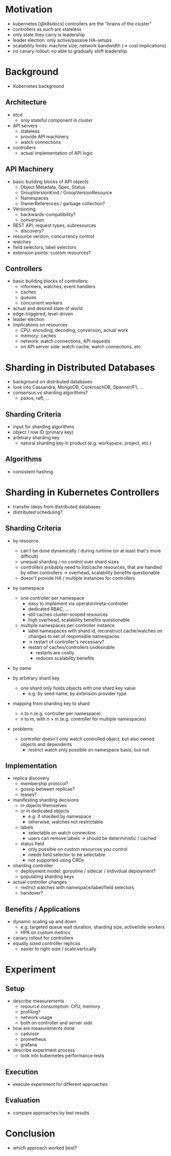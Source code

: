 # Motivation

- kubernetes [@k8sdocs] controllers are the "brains of the cluster"
- controllers as such are stateless
- only state they carry is leadership
- leader election: only active/passive HA-setups
- scalability limits: machine size, network bandwidth (-> cost implications)
- no canary rollout: no able to gradually shift leadership

# Background

- Kubernetes background

## Architecture

- etcd
  - only stateful component in cluster
- API servers
  - stateless
  - provide API machinery
  - watch connections
- controllers
  - actual implementation of API logic

## API Machinery

- basic building blocks of API objects
  - Object Metadata, Spec, Status
  - GroupVersionKind / GroupVersionResource
  - Namespaces
  - OwnerReferences / garbage collection?
- Versioning
  - backwards-compatibility?
  - conversion
- REST API, request types, subresources
  - discovery?
- resource version, concurrency control
- watches
- field selectors, label selectors
- extension points: custom resources?

## Controllers

- basic building blocks of controllers:
  - informers, watches, event handlers
  - caches
  - queues
  - concurrent workers
- actual and desired state of world
- edge-triggered, level-driven
- leader election
- implications on resources
  - CPU: encoding, decoding, conversion, actual work
  - memory: caches
  - network: watch connections, API requests
  - on API server side: watch cache, watch connections, etc.

# Sharding in Distributed Databases

- background on distributed databases
- look into Cassandra, MongoDB, CockroachDB, Spanner/F1, ...
- consensus vs sharding algorithms?
  - paxos, raft, ...

## Sharding Criteria

- input for sharding algorithms
- object / row ID (primary key)
- arbitrary sharding key
  - natural sharding key in product (e.g. workspace, project, etc.)

## Algorithms

- consistent hashing

# Sharding in Kubernetes Controllers

- transfer ideas from distributed databases
- distributed scheduling?

## Sharding Criteria

- by resource
  - can't be done dynamically / during runtime (or at least that's more difficult)
  - unequal sharding / no control over shard sizes
  - controllers probably need to list/cache resources, that are handled by other controllers -> overhead, scalability benefits questionable
  - doesn't provide HA / multiple instances for controllers
- by namespace
  - one controller per namespace
    - easy to implement via operator/meta-controller
    - dedicated RBAC, ...
    - still caches cluster-scoped resources
    - high overhead, scalability benefits questionable
  - multiple namespaces per controller instance
    - label namespaces with shard id, reconstruct cache/watches on changes to set of responsible namespaces
    - -> restart of controller's necessary?
    - restart of caches/controllers undesirable
      - restarts are costly
      - reduces scalability benefits
- by name
- by arbitrary shard key
  - one shard only holds objects with one shard key value
    - e.g. by seed name, by extension provider type

- mapping from sharding key to shard
  - n to n (e.g. controller per namespace)
  - n to m, with n > m (e.g. controller for multiple namespaces)

- problems
  - controller doesn't only watch controlled object, but also owned objects and dependents
    - restrict watch only possible on namespace basis, but not

## Implementation

- replica discovery
  - membership protocol?
  - gossip between replicas?
  - leases?
- manifesting sharding decisions
  - in objects themselves
  - or in dedicated objects
    - e.g. if sharded by namespace
    - otherwise, watches not restrictable
  - labels
    - selectable on watch connection
    - users can remove labels -> should be deterministic / cached
  - status field
    - only possible on custom resources you control
    - needs field selector to be selectable
    - not supported using CRDs
- sharding controller
  - deployment model: goroutine / sidecar / individual deployment?
  - populating sharding keys
- actual controller changes
  - restrict watches with namespace/label/field selectors
  - handover?

## Benefits / Applications

- dynamic scaling up and down
  - e.g. targeted queue wait duration, sharding size, active/idle workers
  - HPA on custom metrics
- canary rollout for controllers
- equally sized controller replicas
  - easier to right-size / scale vertically

# Experiment

## Setup

- describe measurements
  - resource consumption: CPU, memory
  - profiling?
  - network usage
  - both on controller and server side
- how are measurements done
  - cadvisor
  - prometheus
  - grafana
- describe experiment process
  - look into kubernetes performance tests

## Execution

- execute experiment for different approaches

## Evaluation

- compare approaches by test results

# Conclusion

- which approach worked best?
